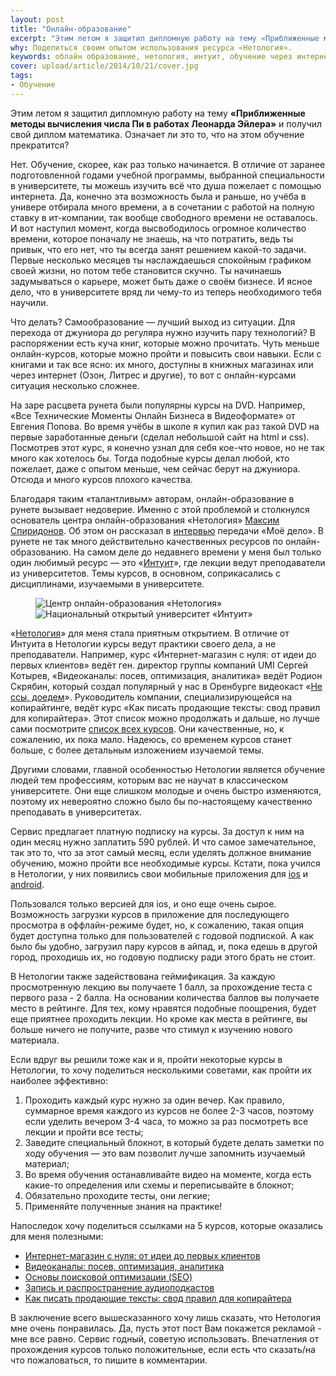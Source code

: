 ```yaml
---
layout: post
title: "Онлайн-образование"
excerpt: "Этим летом я защитил дипломную работу на тему «Приближенные методы вычисления числа Пи в работах Леонарда Эйлера» и получил свой диплом математика. Означает ли это то, что на этом обучение прекратится? "
why: Поделиться своим опытом использования ресурса «Нетология».
keywords: облайн образование, нетология, интуит, обучение через интернет
cover: upload/article/2014/10/21/cover.jpg
tags:
- Обучение
---
```


Этим летом я защитил дипломную работу на тему **«Приближенные методы вычисления числа Пи в работах Леонарда Эйлера»**
и получил свой диплом математика. Означает ли это то, что на этом обучение прекратится? 

Нет. Обучение, скорее, как раз только начинается. В отличие от заранее подготовленной годами учебной программы, выбранной 
специальности в университете, ты можешь изучить всё что душа пожелает с помощью интернета. Да, конечно эта возможность
была и раньше, но учёба в универе отбирала много времени, а в сочетании с работой на полную ставку в ит-компании, так 
вообще свободного времени не оставалось. И вот наступил момент, когда высвободилось огромное количество времени, которое
поначалу не знаешь, на что потратить, ведь ты привык, что его нет, что ты всегда занят решением какой-то задачи. Первые несколько месяцев
ты наслаждаешься спокойным графиком своей жизни, но потом тебе становится скучно. Ты начинаешь задумываться о карьере,
может быть даже о своём бизнесе. И ясное дело, что в университете вряд ли чему-то из теперь необходимого тебя научили.
                                                                                                                            
Что делать? Самообразование — лучший выход из ситуации. Для перехода от джуниора до регуляра нужно изучить пару технологий? 
В распоряжении есть куча книг, которые можно прочитать. Чуть меньше онлайн-курсов, которые можно пройти и повысить свои навыки.
Если с книгами и так все ясно: их много, доступны в книжных магазинах или через интернет (Озон, Литрес и другие), то вот с 
онлайн-курсами ситуация несколько сложнее.

На заре расцвета рунета были популярны курсы на DVD. Например, «Все Технические Моменты Онлайн Бизнеса в Видеоформате» 
от Евгения Попова. Во время учёбы в школе я купил как раз такой DVD на первые заработанные деньги (сделал небольшой сайт на html
и css). Посмотрев этот курс, я конечно узнал для себя кое-что новое, но не так много как хотелось бы. Тогда подобные курсы
делал любой, кто пожелает, даже с опытом меньше, чем сейчас берут на джуниора. Отсюда и много курсов
плохого качества.

Благодаря таким «талантливым» авторам, онлайн-образование в рунете вызывает недоверие. Именно с этой проблемой и столкнулся
основатель центра онлайн-образования «Нетология» [Максим Спиридонов](http://spiridonov.ru/). Об этом он рассказал в [интервью](http://www.youtube.com/watch?v=lYc1xcdKGTU) 
передачи «Моё дело». В рунете не так много действительно качественных ресурсов по онлайн-образованию. 
На самом деле до недавнего времени у меня был только один любимый ресурс — это «[Интуит](http://www.intuit.ru/)», 
где лекции ведут преподаватели из университетов. Темы курсов, в основном, соприкасались с дисциплинами, изучаемыми в университете. 

<figure class="folium normal bg-null">
    <img src="{{site.url}}/upload/article/2014/10/21/netology.png" alt="Центр онлайн-образования «Нетология»" />
    <img src="{{site.url}}/upload/article/2014/10/21/intuit.png" alt="Национальный открытый университет «Интуит»" />
</figure>

«[Нетология](http://netology.ru)» для меня стала приятным открытием. В отличие от Интуита в Нетологии курсы ведут практики своего дела, а не преподаватели.
Например, курс «Интернет-магазин с нуля: от идеи до первых клиентов» ведёт ген. директор группы компаний UMI Сергей Котырев,
«Видеоканалы: посев, оптимизация, аналитика» ведёт Родион Скрябин, который создал популярный у нас в Оренбурге видеокаст «[Не ссы, доедем](http://vk.com/dontpiss)». 
Руководитель компании, специализирующейся на копирайтинге, ведёт курс «Как писать продающие тексты: свод правил для копирайтера».
Этот список можно продолжать и дальше, но лучше сами посмотрите [список всех курсов](http://netology.ru/kursy). 
Они качественные, но, к сожалению, их пока мало. Надеюсь, со временем курсов станет больше, с более детальным изложением изучаемой темы.

Другими словами, главной особенностью Нетологии является обучение людей тем профессиям, которым вас не научат в классическом университете. 
Они еще слишком молодые и очень быстро изменяются, поэтому их невероятно сложно было бы по-настоящему качественно преподавать в университетах.


Сервис предлагает платную подписку на курсы. За доступ к ним на один месяц нужно заплатить 590 рублей. И что самое замечательное,
так это то, что за этот самый месяц, если уделять должное внимание обучению, можно пройти все необходимые курсы.
Кстати, пока учился в Нетологии, у них появились свои мобильные приложения для [ios](https://itunes.apple.com/ru/app/netologia-biblioteka-kursov/id912757819?mt=8) и [android](https://play.google.com/store/apps/details?id=ru.netology.app). 

Пользовался только версией для ios, и оно еще очень сырое. Возможность загрузки курсов в приложение для последующего просмотра 
в оффлайн-режиме будет, но, к сожалению, такая опция будет доступна только для пользователей с годовой подпиской. А как было бы удобно, загрузил пару курсов в айпад,
и, пока едешь в другой город, проходишь их, но годовую подписку ради этого брать не стоит.

В Нетологии также задействована геймификация. За каждую просмотренную лекцию вы получаете 1 балл, за прохождение теста с первого раза - 2 балла.
На основании количества баллов вы получаете место в рейтинге. Для тех, кому нравятся подобные поощрения, будет еще приятнее проходить лекции. 
Но кроме как места в рейтинге, вы больше ничего не получите, разве что стимул к изучению нового материала. 

Если вдруг вы решили тоже как и я, пройти некоторые курсы в Нетологии, то хочу поделиться несколькими советами, как 
пройти их наиболее эффективно:

1. Проходить каждый курс нужно за один вечер. Как правило, суммарное время каждого из курсов не более 2-3 часов, поэтому если уделить вечером 3-4 часа, то можно за раз посмотреть все лекции и пройти все тесты;
2. Заведите специальный блокнот, в который будете делать заметки по ходу обучения — это вам позволит лучше запомнить изучаемый материал;
3. Во время обучения останавливайте видео на моменте, когда есть какие-то определения или схемы и переписывайте в блокнот;
4. Обязательно проходите тесты, они легкие;
5. Применяйте полученные знания на практике!

Напоследок хочу поделиться ссылками на 5 курсов, которые оказались для меня полезными:

- [Интернет-магазин с нуля: от идеи до первых клиентов](http://netology.ru/kursy/internet-magazin-s-nulya-ot-idei-do-pervyh-klientov)
- [Видеоканалы: посев, оптимизация, аналитика](http://netology.ru/kursy/videokanaly)
- [Основы поисковой оптимизации (SEO)](http://netology.ru/kursy/osnovy-poiskovoy-optimizatsii-seo)
- [Запись и распространение аудиоподкастов](http://netology.ru/kursy/audiopodcasting)
- [Как писать продающие тексты: свод правил для копирайтера](http://netology.ru/kursy/prodayushie-teksty)

В заключение всего вышесказанного хочу лишь сказать, что Нетология мне очень понравилась. Да, пусть этот пост Вам покажется рекламой - мне все равно.
Сервис годный, советую использовать. Впечатления от прохождения курсов только положительные, если есть что сказать/на что пожаловаться, то пишите в комментарии.
